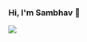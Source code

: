 ### Hi, I'm Sambhav 👋

<img src=https://user-images.githubusercontent.com/85219749/188266638-a4ff6523-2139-455b-a1ff-d4f56f3bee21.png>

<!--
**impossible437/impossible437** is a ✨ _special_ ✨ repository because its `README.md` (this file) appears on your GitHub profile.

Here are some ideas to get you started:

- 🔭 I’m currently working on ...
- 🌱 I’m currently learning ...
- 👯 I’m looking to collaborate on ...
- 🤔 I’m looking for help with ...
- 💬 Ask me about ...
- 📫 How to reach me: ...
- 😄 Pronouns: ...
- ⚡ Fun fact: ...
-->
